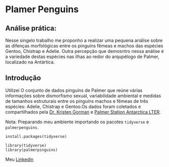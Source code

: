 # Plamer Penguins

## Análise prática:

Nesse singelo trabalho me proponho a realizar uma pequena análise sobre as difenças
morfológicas entre os pinguíns fêmeas e machos das espécies Gentoo, Chistrap e 
Adelie. Outra percepção que demosntro nessa análise é a variedade destas espécies 
nas ilhas ao redor do arqupélogo de Palmer, localizado na Antártica.


## Introdução

Utilizei O conjunto de dados pinguíns de Palmer que reúne várias informações sobre 
dismorfismo sexual, variabilidade ambiental e medidas de tamanhos estruturais entre 
os pinguíns machos e fêmeas de três espécies: Adelie, Chistrap e Gentoo.Os dados
foram coletados e compartilhados pela [Dr. Kristen Gorman](https://www.uaf.edu/cfos/people/faculty/detail/kristen-gorman.php) e [Palmer
Station Antarctica LTER](https://pallter.marine.rutgers.edu/).

Nota: Preparando meu ambiente importando os pacotes `tidyverse` e `palmerpenguins`.

```{r}
install.packages(tidyverse)

library(tidyverse)
library(palmerpinguins)

```

Meu [Linkedin](https:/www.linkedin.com/in/marianadiniz93)
